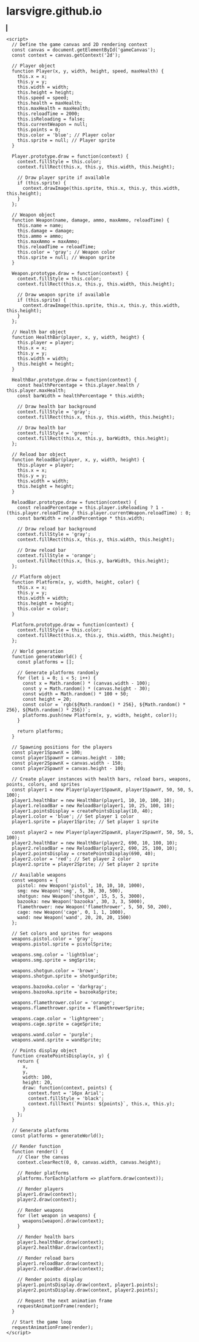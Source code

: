 # larsvigre.github.io
<html>
  <head>
    <title>Physics Fight</title>
    <style>
      canvas {
        border: 1px solid black;
      }
    </style>
  </head>
  <body>
    <canvas id="gameCanvas" width="800" height="600"></canvas>

    <script>
      // Define the game canvas and 2D rendering context
      const canvas = document.getElementById('gameCanvas');
      const context = canvas.getContext('2d');

      // Player object
      function Player(x, y, width, height, speed, maxHealth) {
        this.x = x;
        this.y = y;
        this.width = width;
        this.height = height;
        this.speed = speed;
        this.health = maxHealth;
        this.maxHealth = maxHealth;
        this.reloadTime = 2000;
        this.isReloading = false;
        this.currentWeapon = null;
        this.points = 0;
        this.color = 'blue'; // Player color
        this.sprite = null; // Player sprite
      }

      Player.prototype.draw = function(context) {
        context.fillStyle = this.color;
        context.fillRect(this.x, this.y, this.width, this.height);

        // Draw player sprite if available
        if (this.sprite) {
          context.drawImage(this.sprite, this.x, this.y, this.width, this.height);
        }
      };

      // Weapon object
      function Weapon(name, damage, ammo, maxAmmo, reloadTime) {
        this.name = name;
        this.damage = damage;
        this.ammo = ammo;
        this.maxAmmo = maxAmmo;
        this.reloadTime = reloadTime;
        this.color = 'gray'; // Weapon color
        this.sprite = null; // Weapon sprite
      }

      Weapon.prototype.draw = function(context) {
        context.fillStyle = this.color;
        context.fillRect(this.x, this.y, this.width, this.height);

        // Draw weapon sprite if available
        if (this.sprite) {
          context.drawImage(this.sprite, this.x, this.y, this.width, this.height);
        }
      };

      // Health bar object
      function HealthBar(player, x, y, width, height) {
        this.player = player;
        this.x = x;
        this.y = y;
        this.width = width;
        this.height = height;
      }

      HealthBar.prototype.draw = function(context) {
        const healthPercentage = this.player.health / this.player.maxHealth;
        const barWidth = healthPercentage * this.width;

        // Draw health bar background
        context.fillStyle = 'gray';
        context.fillRect(this.x, this.y, this.width, this.height);

        // Draw health bar
        context.fillStyle = 'green';
        context.fillRect(this.x, this.y, barWidth, this.height);
      };

      // Reload bar object
      function ReloadBar(player, x, y, width, height) {
        this.player = player;
        this.x = x;
        this.y = y;
        this.width = width;
        this.height = height;
      }

      ReloadBar.prototype.draw = function(context) {
        const reloadPercentage = this.player.isReloading ? 1 - (this.player.reloadTime / this.player.currentWeapon.reloadTime) : 0;
        const barWidth = reloadPercentage * this.width;

        // Draw reload bar background
        context.fillStyle = 'gray';
        context.fillRect(this.x, this.y, this.width, this.height);

        // Draw reload bar
        context.fillStyle = 'orange';
        context.fillRect(this.x, this.y, barWidth, this.height);
      };

      // Platform object
      function Platform(x, y, width, height, color) {
        this.x = x;
        this.y = y;
        this.width = width;
        this.height = height;
        this.color = color;
      }

      Platform.prototype.draw = function(context) {
        context.fillStyle = this.color;
        context.fillRect(this.x, this.y, this.width, this.height);
      };

      // World generation
      function generateWorld() {
        const platforms = [];

        // Generate platforms randomly
        for (let i = 0; i < 5; i++) {
          const x = Math.random() * (canvas.width - 100);
          const y = Math.random() * (canvas.height - 30);
          const width = Math.random() * 100 + 50;
          const height = 20;
          const color = `rgb(${Math.random() * 256}, ${Math.random() * 256}, ${Math.random() * 256})`;
          platforms.push(new Platform(x, y, width, height, color));
        }

        return platforms;
      }

      // Spawning positions for the players
      const player1SpawnX = 100;
      const player1SpawnY = canvas.height - 100;
      const player2SpawnX = canvas.width - 150;
      const player2SpawnY = canvas.height - 100;

      // Create player instances with health bars, reload bars, weapons, points, colors, and sprites
      const player1 = new Player(player1SpawnX, player1SpawnY, 50, 50, 5, 100);
      player1.healthBar = new HealthBar(player1, 10, 10, 100, 10);
      player1.reloadBar = new ReloadBar(player1, 10, 25, 100, 10);
      player1.pointsDisplay = createPointsDisplay(10, 40);
      player1.color = 'blue'; // Set player 1 color
      player1.sprite = player1Sprite; // Set player 1 sprite

      const player2 = new Player(player2SpawnX, player2SpawnY, 50, 50, 5, 100);
      player2.healthBar = new HealthBar(player2, 690, 10, 100, 10);
      player2.reloadBar = new ReloadBar(player2, 690, 25, 100, 10);
      player2.pointsDisplay = createPointsDisplay(690, 40);
      player2.color = 'red'; // Set player 2 color
      player2.sprite = player2Sprite; // Set player 2 sprite

      // Available weapons
      const weapons = {
        pistol: new Weapon('pistol', 10, 10, 10, 1000),
        smg: new Weapon('smg', 5, 30, 30, 500),
        shotgun: new Weapon('shotgun', 15, 5, 5, 3000),
        bazooka: new Weapon('bazooka', 30, 3, 3, 5000),
        flamethrower: new Weapon('flamethrower', 5, 50, 50, 200),
        cage: new Weapon('cage', 0, 1, 1, 1000),
        wand: new Weapon('wand', 20, 20, 20, 1500)
      };

      // Set colors and sprites for weapons
      weapons.pistol.color = 'gray';
      weapons.pistol.sprite = pistolSprite;

      weapons.smg.color = 'lightblue';
      weapons.smg.sprite = smgSprite;

      weapons.shotgun.color = 'brown';
      weapons.shotgun.sprite = shotgunSprite;

      weapons.bazooka.color = 'darkgray';
      weapons.bazooka.sprite = bazookaSprite;

      weapons.flamethrower.color = 'orange';
      weapons.flamethrower.sprite = flamethrowerSprite;

      weapons.cage.color = 'lightgreen';
      weapons.cage.sprite = cageSprite;

      weapons.wand.color = 'purple';
      weapons.wand.sprite = wandSprite;

      // Points display object
      function createPointsDisplay(x, y) {
        return {
          x,
          y,
          width: 100,
          height: 20,
          draw: function(context, points) {
            context.font = '16px Arial';
            context.fillStyle = 'black';
            context.fillText(`Points: ${points}`, this.x, this.y);
          }
        };
      }

      // Generate platforms
      const platforms = generateWorld();

      // Render function
      function render() {
        // Clear the canvas
        context.clearRect(0, 0, canvas.width, canvas.height);

        // Render platforms
        platforms.forEach(platform => platform.draw(context));

        // Render players
        player1.draw(context);
        player2.draw(context);

        // Render weapons
        for (let weapon in weapons) {
          weapons[weapon].draw(context);
        }

        // Render health bars
        player1.healthBar.draw(context);
        player2.healthBar.draw(context);

        // Render reload bars
        player1.reloadBar.draw(context);
        player2.reloadBar.draw(context);

        // Render points display
        player1.pointsDisplay.draw(context, player1.points);
        player2.pointsDisplay.draw(context, player2.points);

        // Request the next animation frame
        requestAnimationFrame(render);
      }

      // Start the game loop
      requestAnimationFrame(render);
    </script>
  </body>
</html>
